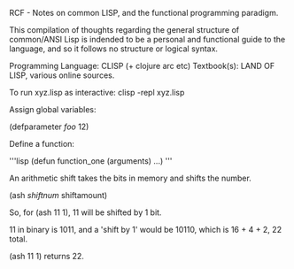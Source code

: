 RCF - Notes on common LISP, and the functional programming paradigm.

This compilation of thoughts regarding the general structure of common/ANSI Lisp is indended to be a personal and functional guide to the language, and so it follows no structure or logical syntax. 

Programming Language: CLISP (+ clojure arc etc)
Textbook(s): LAND OF LISP, various online sources.

To run xyz.lisp as interactive:
clisp -repl xyz.lisp

Assign global variables:

(defparameter *foo* 12)


Define a function:

'''lisp
(defun function_one (arguments)
  ...)
'''


An arithmetic shift takes the bits in memory and shifts the number.

(ash *shiftnum* shiftamount)

So, for (ash 11 1), 11 will be shifted by 1 bit.

11 in binary is 1011, and a 'shift by 1' would be 10110, which is 16 + 4 + 2, 22 total.

(ash 11 1) returns 22.


